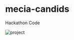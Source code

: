 # mecia-candids
Hackathon Code

![ project](/IMG_20220923_233159.jpg  "project arduino circuit pic") 
